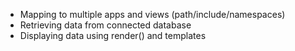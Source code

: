 - Mapping to multiple apps and views (path/include/namespaces)
- Retrieving data from connected database 
- Displaying data using render() and templates